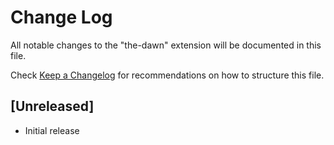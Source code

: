 # Change Log
All notable changes to the "the-dawn" extension will be documented in this file.

Check [Keep a Changelog](http://keepachangelog.com/) for recommendations on how to structure this file.

## [Unreleased]
- Initial release